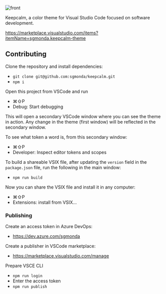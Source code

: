 ![front](https://user-images.githubusercontent.com/675812/236014786-d399c38d-1017-453a-a7c8-ad023f05319b.jpg)

Keepcalm, a color theme for Visual Studio Code focused on software development.

https://marketplace.visualstudio.com/items?itemName=sgmonda.keepcalm-theme

## Contributing

Clone the repository and install dependencies:

- `git clone git@github.com:sgmonda/keepcalm.git`
- `npm i`

Open this project from VSCode and run

- ⌘⇧P
- Debug: Start debugging

This will open a secondary VSCode window where you can see the theme in action. Any change in the theme (first window) will be reflected in the secondary window.

To see what token a word is, from this secondary window:

- ⌘⇧P
- Developer: Inspect editor tokens and scopes

To build a shareable VSIX file, after updating the `version` field in the `package.json` file, run the following in the main window:

- `npm run build`

Now you can share the VSIX file and install it in any computer:

- ⌘⇧P
- Extensions: install from VSIX...

### Publishing

Create an access token in Azure DevOps:

- https://dev.azure.com/sgmonda

Create a publisher in VSCode marketplace:

- https://marketplace.visualstudio.com/manage

Prepare VSCE CLI

- `npm run login`
- Enter the access token
- `npm run publish`
